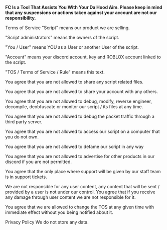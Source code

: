 **FC Is a Tool That Assists You With Your Da Hood Aim. Please keep in mind that any suspensions or actions taken against your account are not our responsibility.**

Terms of Service
"Script" means our product we are selling.

"Script administrators" means the owners of the script.

"You / User" means YOU as a User or another User of the script.

"Account" means your discord account, key and ROBLOX account linked to the script.

"TOS / Terms of Service / Rule" means this text.

You agree that you are not allowed to share any script related files.

You agree that you are not allowed to share your account with any others.

You agree that you are not allowed to debug, modify, reverse engineer, decompile, deobfuscate or monitor our script / its files at any time.

You agree that you are not allowed to debug the packet traffic through a third party server.

You agree that you are not allowed to access our script on a computer that you do not own.

You agree that you are not allowed to defame our script in any way

You agree that you are not allowed to advertise for other products in our discord if you are not permitted.

You agree that the only place where support will be given by our staff team is in support tickets.

We are not responsible for any user content, any content that will be sent / provided by a user is not under our control. You agree that if you receive any damage through user content we are not responsible for it.

You agree that we are allowed to change the TOS at any given time with immediate effect without you being notified about it.

Privacy Policy
We do not store any data.
